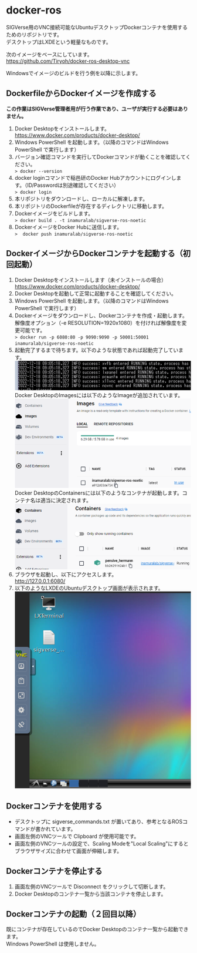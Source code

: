 # docker-ros

SIGVerse用のVNC接続可能なUbuntuデスクトップDockerコンテナを使用するためのリポジトリです。  
デスクトップはLXDEという軽量なものです。

次のイメージをベースにしています。  
https://github.com/Tiryoh/docker-ros-desktop-vnc

Windowsでイメージのビルドを行う例を以降に示します。

## DockerfileからDockerイメージを作成する

**この作業はSIGVerse管理者用が行う作業であり、ユーザが実行する必要はありません。** 

1. Docker Desktopをインストールします。  
https://www.docker.com/products/docker-desktop/
1. Windows PowerShell を起動します。（以降のコマンドはWindows PowerShell で実行します）
1. バージョン確認コマンドを実行してDockerコマンドが動くことを確認してください。  
`> docker --version`
1. docker loginコマンドで稲邑研のDocker Hubアカウントにログインします。（ID/Passwordは別途確認してください）  
`> docker login`
1. 本リポジトリをダウンロードし、ローカルに解凍します。
1. 本リポジトリのDockerfileが存在するディレクトリに移動します。
1. Dockerイメージをビルドします。  
`> docker build . -t inamuralab/sigverse-ros-noetic`
1. DockerイメージをDocker Hubに送信します。  
`>  docker push inamuralab/sigverse-ros-noetic`

## DockerイメージからDockerコンテナを起動する（初回起動）

1. Docker Desktopをインストールします（未インストールの場合）  
https://www.docker.com/products/docker-desktop/
1. Docker Desktopを起動して正常に起動することを確認してください。
1. Windows PowerShell を起動します。（以降のコマンドはWindows PowerShell で実行します）
1. Dockerイメージをダウンロードし、Dockerコンテナを作成・起動します。  
解像度オプション（-e RESOLUTION=1920x1080）を付ければ解像度を変更可能です。  
`> docker run -p 6080:80 -p 9090:9090 -p 50001:50001 inamuralab/sigverse-ros-noetic`
1. 起動完了するまで待ちます。以下のような状態であれば起動完了しています。
![create-container](images/create-container.png "Create Container")  
Docker DesktopのImagesには以下のようなImageが追加されています。  
![docker-desktop-images](images/docker-desktop-images.png "Docker Desktop Images")  
Docker DesktopのContainersには以下のようなコンテナが起動します。コンテナ名は適当に決定されます。  
![docker-desktop-containers](images/docker-desktop-containers.png "Docker Desktop Containers")  
1. ブラウザを起動し、以下にアクセスします。  
http://127.0.0.1:6080/
1. 以下のようなLXDEのUbuntuデスクトップ画面が表示されます。  
![vnc-desktop](images/vnc-desktop.png "VNC Window")  

## Dockerコンテナを使用する

+ デスクトップに sigverse_commands.txt が置いてあり、参考となるROSコマンドが書かれています。
+ 画面左側のVNCツールで Clipboard が使用可能です。
+ 画面左側のVNCツールの設定で、Scaling Modeを"Local Scaling"にするとブラウザサイズに合わせて画面が伸縮します。

## Dockerコンテナを停止する
1. 画面左側のVNCツールで Disconnect をクリックして切断します。
1. Docker Desktopのコンテナ一覧から当該コンテナを停止します。

## Dockerコンテナの起動（２回目以降）

既にコンテナが存在しているのでDocker Desktopのコンテナ一覧から起動できます。  
Windows PowerShell は使用しません。
